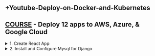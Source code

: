 ## +Youtube-Deploy-on-Docker-and-Kubernetes

## [COURSE](https://www.youtube.com/watch?v=-ANCcFQBk6I) - Deploy 12 apps to AWS, Azure, & Google Cloud

<details>
<summary>1. Create React App </summary>

# Create React App

```x
npx create-react-app my_demo_app
```

## Run React App

```x
npm run start
```

### my_projects/10_deploy_on_docker/my_demo_app/src/index.js:

```js
import React from 'react';
import ReactDOM from 'react-dom/client';
import './index.css';
import App from './App';
import reportWebVitals from './reportWebVitals';

const root = ReactDOM.createRoot(document.getElementById('root'));
root.render(
  <React.StrictMode>
    <App />
  </React.StrictMode>
);

// If you want to start measuring performance in your app, pass a function
// to log results (for example: reportWebVitals(console.log))
// or send to an analytics endpoint. Learn more: https://bit.ly/CRA-vitals
reportWebVitals();

```

### my_projects/10_deploy_on_docker/my_demo_app/src/App.js:

```js
import logo from "./logo.svg";
import "./App.css";

function App() {
  return (
    <div className="App">
      <header className="App-header">
        <img src={logo} className="App-logo" alt="logo" />
        <h1>Welcome to REACT!</h1>
      </header>
    </div>
  );
}

export default App;

```

![image](https://github.com/user-attachments/assets/32522335-cc71-48d4-97e1-c2c93686ca25)

<img width="1439" alt="image" src="https://github.com/user-attachments/assets/004d4aa9-0408-4d87-8b3a-bd5d1129a7fd">
<img width="1439" alt="image" src="https://github.com/user-attachments/assets/66257601-8df5-4313-a97e-a2757d0f0022">

# #END</details>

<details>
<summary>2. Install and Configure Mysql for Django </summary>

# Install and Configure Mysql for Django

## Install Xampp for MAC

```x
python manage.py runserver
```

# #END</details>
